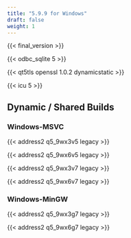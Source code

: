 ```yaml
---
title: "5.9.9 for Windows"
draft: false
weight: 1
---
```


{{< final_version >}}

{{< odbc_sqlite 5 >}}

{{< qt5tls openssl 1.0.2 dynamicstatic >}}

{{< icu 5 >}}

## Dynamic / Shared Builds

### Windows-MSVC

{{< address2 q5_9wx3v5 legacy >}}

{{< address2 q5_9wx6v5 legacy >}}

{{< address2 q5_9wx3v7 legacy >}}

{{< address2 q5_9wx6v7 legacy >}}

### Windows-MinGW

 {{< address2 q5_9wx3g7 legacy >}}

 {{< address2 q5_9wx6g7 legacy >}}
